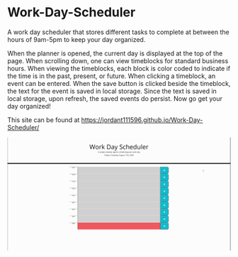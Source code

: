 # Work-Day-Scheduler
A work day scheduler that stores different tasks to complete at between the hours of 9am-5pm to keep your day organized.

When the planner is opened, the current day is displayed at the top of the page. When scrolling down, one can view timeblocks for standard business hours. When viewing the timeblocks, each block is color coded to indicate if the time is in the past, present, or future. When clicking a timeblock, an event can be entered. When the save button is clicked beside the timeblock, the text for the event is saved in local storage. Since the text is saved in local storage, upon refresh, the saved events do persist. Now go get your day organized!

This site can be found at https://jordant111596.github.io/Work-Day-Scheduler/

![Image of Work Day Scheduler](assets/Work-Day-Scheduler-Demo.gif?raw=true "Image of the Deployed Work Day Scheduler")